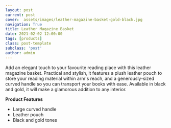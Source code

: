 ```yaml
---
layout: post
current: post
cover:  assets/images/leather-magazine-basket-gold-black.jpg
navigation: True
title: Leather Magazine Basket
date: 2021-02-02 12:00:00
tags: [products]
class: post-template
subclass: 'post'
author: admin
---
```


Add an elegant touch to your favourite reading place with this leather magazine basket. Practical and stylish, it features a plush leather pouch to store your reading material within arm's reach, and a generously-sized curved handle so you can transport your books with ease. Available in black and gold, it will make a glamorous addition to any interior.

**Product Features**
- Large curved handle
- Leather pouch
- Black and gold tones
